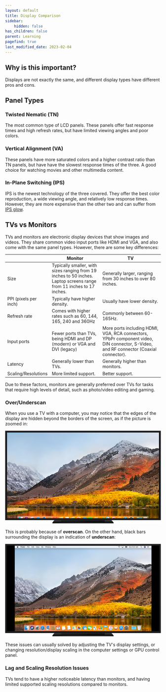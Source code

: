 ```yaml
---
layout: default
title: Display Comparison
sidebar:
    hidden: false
has_children: false
parent: Learning
pagefind: true
last_modified_date: 2023-02-04
---
```




## Why is this important?
Displays are not exactly the same, and different display types have different pros and cons.

## Panel Types

### Twisted Nematic (TN)
The most common type of LCD panels. These panels offer fast response times and high refresh rates, but have limited viewing angles and poor colors.

### Vertical Alignment (VA)
These panels have more saturated colors and a higher contrast ratio than TN panels, but have have the slowest response times of the three. A good choice for watching movies and other multimedia content.

### In-Plane Switching (IPS)
IPS is the newest technology of the three covered. They offer the best color reproduction, a wide viewing angle, and relatively low response times. However, they are more expensive than the other two and can suffer from [IPS glow](https://www.displayninja.com/what-is-ips-glow-and-how-can-i-reduce-it/). 

## TVs vs Monitors
TVs and monitors are electronic display devices that show images and videos. They share common video input ports like HDMI and VGA, and also come with the same panel types. However, there are some key differences:

|  | Monitor | TV |
| ---- | ---- | ---- |
| Size | Typically smaller, with sizes ranging from 19 inches to 50 inches. Laptop screens range from 11 inches to 17 inches. | Generally larger, ranging from 30 inches to over 80 inches. |
| PPI (pixels per inch) | Typically have higher density. | Usually have lower density. |
| Refresh rate | Comes with higher rates such as 60, 144, 165, 240 and 360Hz | Commonly between 60-165Hz. |
| Input ports | Fewer ports than TVs, being HDMI and DP (modern) or VGA and DVI (legacy) | More ports including HDMI, VGA, RCA connectors, YPbPr component video, DIN connector, S-Video, and RF connector (Coaxial connector). |
| Latency | Generally lower than TVs. | Generally higher than monitors. |
| Scaling/Resolutions | More limited support. | Better support. |

Due to these factors, monitors are generally preferred over TVs for tasks that require high levels of detail, such as photo/video editing and gaming.

### Over/Underscan
When you use a TV with a computer, you may notice that the edges of the display are hidden beyond the borders of the screen, as if the picture is zoomed in:

![overscan](/assets/Display-Comparison/desktop-overscan.jpg)

This is probably because of **overscan**. On the other hand, black bars surrounding the display is an indication of **underscan**:

![underscan](/assets/Display-Comparison/desktop-underscan.jpg)

These issues can usually solved by adjusting the TV's display settings, or changing resolution/display scaling in the computer settings or GPU control panel.

### Lag and Scaling Resolution Issues
TVs tend to have a higher noticeable latency than monitors, and having limited supported scaling resolutions compared to monitors.


